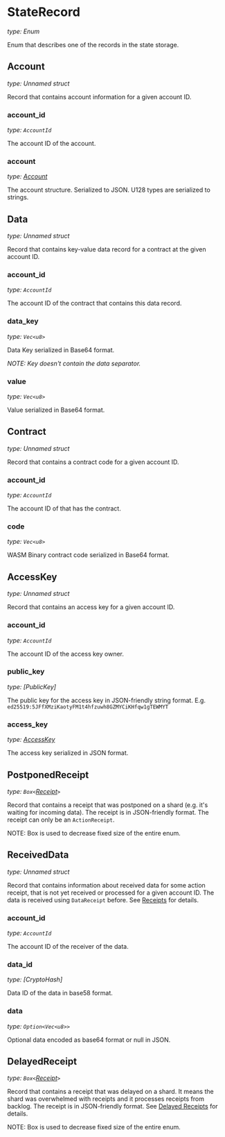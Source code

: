 # StateRecord

_type: Enum_

Enum that describes one of the records in the state storage.

## Account

_type: Unnamed struct_

Record that contains account information for a given account ID.

### account_id

_type: `AccountId`_

The account ID of the account.

### account

_type: [Account](../DataStructures/Account.md)_

The account structure. Serialized to JSON. U128 types are serialized to strings.


## Data

_type: Unnamed struct_

Record that contains key-value data record for a contract at the given account ID.

### account_id

_type: `AccountId`_

The account ID of the contract that contains this data record.

### data_key

_type: `Vec<u8>`_

Data Key serialized in Base64 format.

_NOTE: Key doesn't contain the data separator._

### value

_type: `Vec<u8>`_

Value serialized in Base64 format.


## Contract

_type: Unnamed struct_

Record that contains a contract code for a given account ID.

### account_id

_type: `AccountId`_

The account ID of that has the contract.

### code

_type: `Vec<u8>`_

WASM Binary contract code serialized in Base64 format.


## AccessKey

_type: Unnamed struct_

Record that contains an access key for a given account ID.

### account_id

_type: `AccountId`_

The account ID of the access key owner.

### public_key

_type: [PublicKey]_

The public key for the access key in JSON-friendly string format. E.g. `ed25519:5JFfXMziKaotyFM1t4hfzuwh8GZMYCiKHfqw1gTEWMYT`

### access_key

_type: [AccessKey](../DataStructures/AccessKey.md)_

The access key serialized in JSON format.


## PostponedReceipt

_type: `Box<`[Receipt](../RuntimeSpec/Receipts.md)`>`_

Record that contains a receipt that was postponed on a shard (e.g. it's waiting for incoming data).
The receipt is in JSON-friendly format. The receipt can only be an `ActionReceipt`.

NOTE: Box is used to decrease fixed size of the entire enum.


## ReceivedData

_type: Unnamed struct_

Record that contains information about received data for some action receipt, that is not yet received or processed for a given account ID.
The data is received using `DataReceipt` before. See [Receipts](../RuntimeSpec/Receipts.md) for details.

### account_id

_type: `AccountId`_

The account ID of the receiver of the data.

### data_id

_type: [CryptoHash]_

Data ID of the data in base58 format.

### data

_type: `Option<Vec<u8>>`_

Optional data encoded as base64 format or null in JSON.


## DelayedReceipt

_type: `Box<`[Receipt](../RuntimeSpec/Receipts.md)`>`_

Record that contains a receipt that was delayed on a shard. It means the shard was overwhelmed with receipts and it processes receipts from backlog.
The receipt is in JSON-friendly format.  See [Delayed Receipts](../RuntimeSpec/Components/RuntimeCrate.md#delayed-receipts) for details.

NOTE: Box is used to decrease fixed size of the entire enum.


